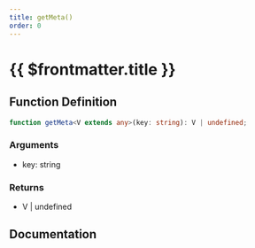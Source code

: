 ```yaml
---
title: getMeta()
order: 0
---
```


# {{ $frontmatter.title }}

## Function Definition

```ts
function getMeta<V extends any>(key: string): V | undefined;
```

### Arguments

* key: string

### Returns

* V | undefined

## Documentation

<!--@include: ./parts/getMeta.md-->
